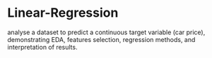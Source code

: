 # Linear-Regression
 analyse a dataset to predict a continuous target variable (car price), demonstrating EDA,  features selection, regression methods, and interpretation of results.

